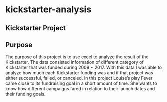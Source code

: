 # kickstarter-analysis
Kickstarter Project
---
Purpose
---
The purpose of this project is to use excel to analyze the result of the Kickstarter. The data consisted information of different category of Kickstarter that was funded during 2009 ~ 2017. With this data I was able to analyze how much each Kickstarter funding was and if that project was either successful, failed, or canceled. In this project Louise’s play Fever came close to its fundraising goal in a short amount of time. She wants to know how different campaigns fared in relation to their launch dates and their funding goals. 
